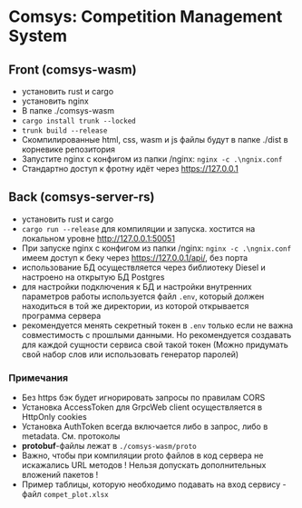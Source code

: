 # Comsys: Competition Management System

## Front (comsys-wasm)

- установить rust и cargo
- установить nginx
- В папке ./comsys-wasm
- `cargo install trunk --locked`
- `trunk build --release`
- Скомпилированные html, css, wasm и js файлы будут в папке ./dist в корневике репозитория
- Запустите nginx с конфигом из папки /nginx: `nginx -c .\ngnix.conf`
- Стандартно доступ к фротну идёт через https://127.0.0.1

## Back (comsys-server-rs)

- установить rust и cargo
- `cargo run --release` для компиляции и запуска. хостится на локальном уровне http://127.0.0.1:50051
- При запуске nginx с конфигом из папки /nginx: `nginx -c .\ngnix.conf` имеем доступ к беку через https://127.0.0.1/api/, без порта
- использование БД осуществляется через библиотеку Diesel и настроено на открытую БД Postgres
- для настройки подключения к БД и настройки внутренних параметров работы используется файл `.env`, который должен находиться в той же директории, из которой открывается программа сервера
- рекомендуется менять секретный токен в `.env` только если не важна совместимость с прошлыми данными. Но рекомендуется создавать для каждой сущности сервиса свой такой токен (Можно придумать свой набор слов или использовать генератор паролей)

### Примечания

- Без https бэк будет игнорировать запросы по правилам CORS
- Установка AccessToken для GrpcWeb client осуществляется в HttpOnly cookies
- Установка AuthToken всегда включается либо в запрос, либо в metadata. См. протоколы
- **protobuf**-файлы лежат в `./comsys-wasm/proto`
- Важно, чтобы при компиляции proto файлов в код сервера не искажались URL методов ! Нельзя допускать дополнительных вложений пакетов !
- Пример таблицы, которую необходимо подавать на вход сервису - файл `сompet_plot.xlsx`